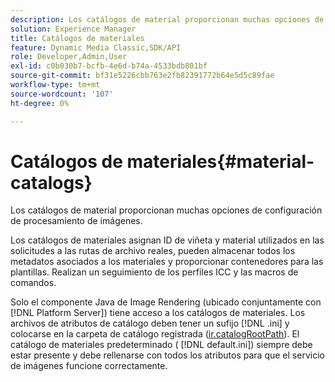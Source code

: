 ```yaml
---
description: Los catálogos de material proporcionan muchas opciones de configuración de procesamiento de imágenes.
solution: Experience Manager
title: Catálogos de materiales
feature: Dynamic Media Classic,SDK/API
role: Developer,Admin,User
exl-id: c0b030b7-bcfb-4e6d-b74a-4533bdb801bf
source-git-commit: bf31e5226cbb763e2fb82391772b64e5d5c89fae
workflow-type: tm+mt
source-wordcount: '107'
ht-degree: 0%

---
```


# Catálogos de materiales{#material-catalogs}

Los catálogos de material proporcionan muchas opciones de configuración de procesamiento de imágenes.

Los catálogos de materiales asignan ID de viñeta y material utilizados en las solicitudes a las rutas de archivo reales, pueden almacenar todos los metadatos asociados a los materiales y proporcionar contenedores para las plantillas. Realizan un seguimiento de los perfiles ICC y las macros de comandos.

Solo el componente Java de Image Rendering (ubicado conjuntamente con [!DNL Platform Server]) tiene acceso a los catálogos de materiales. Los archivos de atributos de catálogo deben tener un sufijo [!DNL .ini] y colocarse en la carpeta de catálogo registrada ([ir.catalogRootPath](../../../../../../ir-api/server-admin/image-rendering-api-ref/c-ir-server-administration/c-ir-configuration-settings-reference/c-ir-catalog-folder.md#concept-1c1d308112054bb99e3895c3fb8ca5f7)). El catálogo de materiales predeterminado ( [!DNL default.ini]) siempre debe estar presente y debe rellenarse con todos los atributos para que el servicio de imágenes funcione correctamente.
